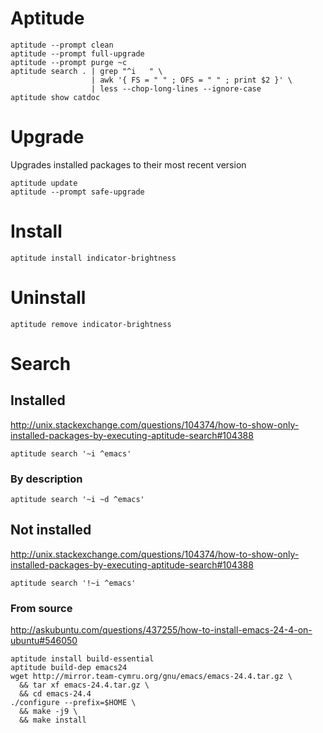 <!-- -*- coding: utf-8-unix; -*-
     Danil Kutkevich's reference cards <http://kutkevich.org/rc>.
     Copyright (C) 2007, 2008, 2009, 2010 Danil Kutkevich <danil@kutkevich.org>

     This reference cards is licensed under the Creative Commons
     Attribution-Share Alike 3.0 Unported License. To view a copy of this
     license, see the COPYING file or visit
     <http://creativecommons.org/licenses/by-sa/3.0/> or send a letter to
     Creative Commons, 171 Second Street, Suite 300, San Francisco,
     California, 94105, USA. -->

Aptitude
========

    aptitude --prompt clean
    aptitude --prompt full-upgrade
    aptitude --prompt purge ~c
    aptitude search . | grep "^i   " \
                      | awk '{ FS = " " ; OFS = " " ; print $2 }' \
                      | less --chop-long-lines --ignore-case
    aptitude show catdoc

Upgrade
=======

Upgrades installed packages to their most recent version

    aptitude update
    aptitude --prompt safe-upgrade

Install
=======

    aptitude install indicator-brightness

Uninstall
=========

    aptitude remove indicator-brightness

Search
======

Installed
---------

<http://unix.stackexchange.com/questions/104374/how-to-show-only-installed-packages-by-executing-aptitude-search#104388>

    aptitude search '~i ^emacs'

### By description

    aptitude search '~i ~d ^emacs'

Not installed
-------------

<http://unix.stackexchange.com/questions/104374/how-to-show-only-installed-packages-by-executing-aptitude-search#104388>

    aptitude search '!~i ^emacs'

### From source

<http://askubuntu.com/questions/437255/how-to-install-emacs-24-4-on-ubuntu#546050>

    aptitude install build-essential
    aptitude build-dep emacs24
    wget http://mirror.team-cymru.org/gnu/emacs/emacs-24.4.tar.gz \
      && tar xf emacs-24.4.tar.gz \
      && cd emacs-24.4
    ./configure --prefix=$HOME \
      && make -j9 \
      && make install

